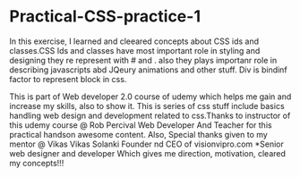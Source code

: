 # Practical-CSS-practice-1
In this exercise, I learned and cleeared concepts about CSS ids and classes.CSS Ids and classes have most important role in styling and designing they re represent with # and . also they plays importanr role in describing javascripts abd JQeury animations and other stuff. Div is bindinf factor to represent block in css.

This is part of Web developer 2.0 course of udemy which helps me gain and increase my skills, also to show it. This is series of css stuff include basics handling web design and development related to css.Thanks to instructor of this udemy course @ Rob Percival
Web Developer And Teacher  for this practical handson awesome content. Also, Special thanks given to my mentor @ Vikas
Vikas Solanki Founder nd CEO of  visionvipro.com *Senior web designer and developer Which gives me direction, motivation, cleared my concepts!!!
